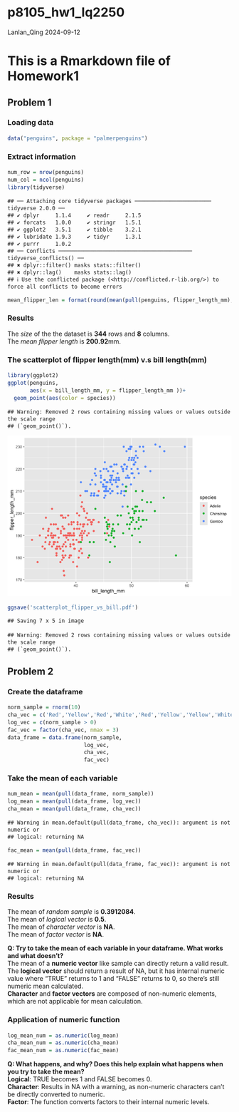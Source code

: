 p8105_hw1_lq2250
================
Lanlan_Qing
2024-09-12

# This is a Rmarkdown file of Homework1

## Problem 1

### Loading data

``` r
data("penguins", package = "palmerpenguins")
```

### Extract information

``` r
num_row = nrow(penguins)
num_col = ncol(penguins)
library(tidyverse)
```

    ## ── Attaching core tidyverse packages ──────────────────────── tidyverse 2.0.0 ──
    ## ✔ dplyr     1.1.4     ✔ readr     2.1.5
    ## ✔ forcats   1.0.0     ✔ stringr   1.5.1
    ## ✔ ggplot2   3.5.1     ✔ tibble    3.2.1
    ## ✔ lubridate 1.9.3     ✔ tidyr     1.3.1
    ## ✔ purrr     1.0.2     
    ## ── Conflicts ────────────────────────────────────────── tidyverse_conflicts() ──
    ## ✖ dplyr::filter() masks stats::filter()
    ## ✖ dplyr::lag()    masks stats::lag()
    ## ℹ Use the conflicted package (<http://conflicted.r-lib.org/>) to force all conflicts to become errors

``` r
mean_flipper_len = format(round(mean(pull(penguins, flipper_length_mm), na.rm = TRUE),2))
```

### Results

The *size* of the the dataset is **344** rows and **8** columns.<br> The
*mean flipper length* is **200.92**mm.

### The scatterplot of flipper length(mm) v.s bill length(mm)

``` r
library(ggplot2)
ggplot(penguins, 
       aes(x = bill_length_mm, y = flipper_length_mm ))+
  geom_point(aes(color = species))
```

    ## Warning: Removed 2 rows containing missing values or values outside the scale range
    ## (`geom_point()`).

![](p8105_hw1_lq2250_rmdfile_files/figure-gfm/scatterplot_flip_vs_bill-1.png)<!-- -->

``` r
ggsave('scatterplot_flipper_vs_bill.pdf')
```

    ## Saving 7 x 5 in image

    ## Warning: Removed 2 rows containing missing values or values outside the scale range
    ## (`geom_point()`).

## Problem 2

### Create the dataframe

``` r
norm_sample = rnorm(10)
cha_vec = c('Red','Yellow','Red','White','Red','Yellow','Yellow','White','White','White')
log_vec = c(norm_sample > 0)
fac_vec = factor(cha_vec, nmax = 3)
data_frame = data.frame(norm_sample,
                        log_vec,
                        cha_vec,
                        fac_vec)
```

### Take the mean of each variable

``` r
num_mean = mean(pull(data_frame, norm_sample))
log_mean = mean(pull(data_frame, log_vec))
cha_mean = mean(pull(data_frame, cha_vec))
```

    ## Warning in mean.default(pull(data_frame, cha_vec)): argument is not numeric or
    ## logical: returning NA

``` r
fac_mean = mean(pull(data_frame, fac_vec))
```

    ## Warning in mean.default(pull(data_frame, fac_vec)): argument is not numeric or
    ## logical: returning NA

### Results

The mean of *random sample* is **0.3912084**.<br> The mean of *logical
vector* is **0.5**.<br> The mean of *character vector* is **NA**.<br>
The mean of *factor vector* is **NA**.<br>

**Q: Try to take the mean of each variable in your dataframe. What works
and what doesn’t?** <br> The mean of a **numeric vector** like sample
can directly return a valid result. <br> The **logical vector** should
return a result of NA, but it has internal numeric value where “TRUE”
returns to 1 and “FALSE” returns to 0, so there’s still numeric mean
calculated.<br> **Character** and **factor vectors** are composed of
non-numeric elements, which are not applicable for mean calculation.

### Application of numeric function

``` r
log_mean_num = as.numeric(log_mean)
cha_mean_num = as.numeric(cha_mean)
fac_mean_num = as.numeric(fac_mean)
```

**Q: What happens, and why? Does this help explain what happens when you
try to take the mean?** <br> **Logical**: TRUE becomes 1 and FALSE
becomes 0.<br> **Character**: Results in NA with a warning, as
non-numeric characters can’t be directly converted to numeric. <br>
**Factor**: The function converts factors to their internal numeric
levels.
